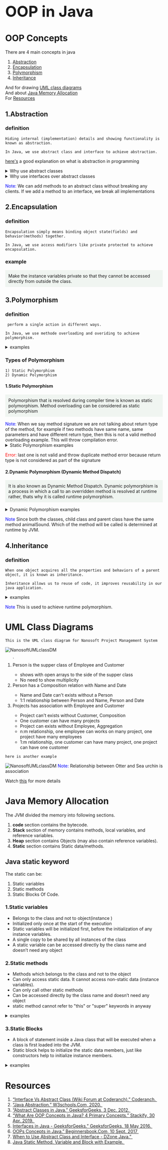 <h1 style="font-size:3rem;"> OOP in Java</h1>

<h1>OOP Concepts</h1>
<p>There are 4 main concepts in java
  <ol>
    <li><a href="#abstraction">Abstraction</li>
    <li><a href="#encapsulation">Encapsulation</li>
    <li><a href="#polymorphism">Polymorphism</li>
    <li><a href="#inheritance">Inheritance</a> </li>
    
  </ol>
  And for drawing <a href="#classDGM">UML class diagrams</a><br>
  And about <a href="#javaMem">Java Memory Allocation </a> <br>
  For <a href="#resources">Resources</a>
</p>

<div id="abstraction">

## 1.Abstraction

### definition

```
Hiding internal (implementation) details and showing functionality is known as abstraction.
```

```
In Java, we use abstract class and interface to achieve abstraction.
```
<a href="https://rebrand.ly/u8o2gcj">here's</a> a good explanation on what is abstraction in programming

<details>
  <summary markdown="span">Why use abstract classes</summary>

  <ul>
    <li>Have some abtract methodes you can implement later. <br> (if inheritance was used here you have to implement in the super class)</li>
    <li>You want to share your code with several relevant  classes</li>
    <li>You expect that classes that extend your abstract class have some communal methods or fields</li>
    <li>stop creating object from the classes</li>
  </ul>
</details>

<details>
  <summary markdown="span">Why use interfaces over abstract classes</summary>

   <ul>
    <li>You feel that some non-relevant classes would implement your interfaces.</li>
    <li>Specify the behavior not concerned about who implements its behavior</li>
    <li>You want to define the behavior of a particular data type. But who implements its behavior is not your concern</li>
    <li>abstract classes may contain non-final variables, whereas variables in interface are final, public and static.</li>
    <li>multiple iheritance</li>
   </ul>
</details>

<span style="color:blue">Note: </span>
We can add methods to an abstract class without breaking any clients. If we add a method to an interface, we break all implementations

</div>

<div id="encapsulation"></div>

## 2.Encapsulation

### definition

```
Encapsulation simply means binding object state(fields) and behavior(methods) together.
```

```
In Java, we use access modifiers like private protected to achieve encapsulation.
```

### example

<p style="background-color: #f0f5f1; padding:10px;">
Make the instance variables private so that they cannot be accessed directly from outside the class.
</p>

</div>
<div id="polymorphism">

## 3.Polymorphism

### definition

```
 perform a single action in different ways.
```

```
In Java, we use methode overloading and overiding to achieve polymorphism.
```

<details>
    <summary markdown="span">examples</summary>

```
Animal that has a method animalSound(), here we cannot give implementation to  this method as we do not know
which Animal class would extend Animal class. So, we make this method abstractlike this:
```

```JAVA
public abstract class Animal{
  ...
  public abstract void animalSound();
}
```

```
Now suppose we have two Animal classes Dog and Lion that extends Animal class. We can provide the implementation detail there.
```

```JAVA
public class Lion extends Animal{
...
    @Override
    public void animalSound(){
        System.out.println("Roar");
    }
}

public class Dog extends Animal{
...
    @Override
    public void animalSound(){
        System.out.println("Woof");
    }
}
```

```
As you can see that although we had the common action for all subclasses animalSound() but there were different ways to do the same action.
```

</details>

### Types of Polymorphism

```
1) Static Polymorphism
2) Dynamic Polymorphism
```

<h4>1.Static Polymorphism</h4>

<p style="background-color: #f0f5f1; padding:10px;">
Polymorphism that is resolved during compiler time is known as static polymorphism. Method overloading can be considered as static polymorphism
</p>
<span style="color:blue">Note: </span>
When we say method signature we are not talking about return type of the method, for example if two methods have same name, same parameters and have different return type, then this is not a valid method overloading example. This will throw compilation error.

<details>
  <summary markdown="span">Static Polymorphism examples</summary>

```JAVA
public static void method1(int a, int b){
    System.out.println(a+b);
}

//this is overloading
//signature (int)
public static void method1(int a){
    System.out.println(a);
}

public static int method1(int a){
    return 0;
}

```

</details>

<span style="color:red">Error: </span>
last one is not valid and throw duplicate method error because return type is not considered as part of the signature

<h4>2.Dynamic Polymorphism (Dynamic Method Dispatch)</h4>

<p style="background-color: #f0f5f1; padding:10px;">
It is also known as  Dynamic Method Dispatch. Dynamic polymorphism is a process in which a call to an overridden method is resolved at runtime rather, thats why it is called runtime polymorphism.
</p>
<details>
  <summary markdown="span"> Dynamic Polymorphism examples</summary>

```JAVA
class Animal{
   public void animalSound(){
	System.out.println("Default Sound");
   }
}

public class Dog extends Animal{
    public void animalSound(){
        System.out.println("Woof");
    }
    public static void main(String args[]){
        Animal obj = new Dog();
        obj.animalSound();
    }
}
```

</details>

<span style="color:blue">Note</span>
Since both the classes, child class and parent class have the same method animalSound. Which of the method will be called is determined at runtime by JVM.

</div>

<div id="inheritance">

## 4.Inheritance

### definition

```
When one object acquires all the properties and behaviors of a parent object, it is known as inheritance.
```

```
Inheritance allows us to reuse of code, it improves reusability in our java application.
```

<details>
  <summary markdown="span">examples</summary>

```JAVA
class Vehicle {
protected String brand = "Ford";
public void honk() {
  System.out.println("Tuut, tuut!");
}
}

class Car extends Vehicle {
private String modelName = "Mustang";
public static void main(String[] args) {
  Car myFastCar = new Car();
  myFastCar.honk();
  System.out.println(myFastCar.brand + " " + myFastCar.modelName);
}
}
```

</details>

<span style="color:blue">Note</span>
This is used to achieve runtime polymorphism.

</div>

<div id="classDGM">

# UML Class Diagrams

```
This is the UML class diagram for Nanosoft Project Management System
```

![NanosoftUMLclassDM](/oop-codes/NanosoftUMLclassDM.jpeg)

<ol>
`<li>Person is the supper class of Employee and Customer</li>
    <ul>
    <li>
    shows with open arrays to the side of the supper class</li>
    <li>No need to show multiplicity</li>
    </ul>
<li>Person has a Composition relation with Name and Date </li>
<ul>
    <li>Name and Date can't exists without a Person</li>
    <li>1:1 relationship between Person and Name, Person and Date 
</ul>
<li>Projects has association with Employee and Customer</li>
<ul>
<li>Project can't exists without Customer, Composition</li>
<li>One customer can have many projects</li>
<li>Project can exists without Employee, Aggregation</li>
<li>n:m relationship, one employee can works on many project, one project have many employees</li>
<li>1:m relationship, one customer can have many project, one project can have one customer</li>
</ul>

</ol>

```
here is another example
```

![NanosoftUMLclassDM](/oop-codes/Zoo.png)
<span style="color:blue">Note: </span>
Relationship between Otter and Sea urchin is association

Watch <a href="https://www.youtube.com/embed/UI6lqHOVHic">this</a> for more details
</div>

<div id="javaMem">
<h1>Java Memory Allocation </h1>

<p>The JVM divided the memory into following sections.
  <ol>
    <li> <b>code</b> section contains the bytecode.</li>
    <li><b>Stack</b> section of memory contains methods, local variables, and reference variables.</li>
    <li><b>Heap</b> section contains Objects (may also contain reference variables).</li>
    <li><b>Static</b> section contains Static data/methods.</li>
  </ol>
 </p>

 <h2>Java static keyword</h2>
 <p>

The static can be:

<ol>
  <li>Static variables</li>
  <li>Static methods</li>
  <li>Static Blocks Of Code. </li>
</ol>

 </p>

 <h3>1.Static variables</h3>
 <p>
 <ul>
  <li>Belongs to the class and not to object(instance )</li>
  <li>Initialized only once at the start of the execution</li>
  <li>Static variables will be initialized first, before the initialization of any instance variables. </li>
  <li>A single copy to be shared by all instances of the class</li>
  <li>A static variable can be accessed directly by the class name and doesn’t need any object</li>
 
 </ul>
 </p>
  <h3>2.Static methods</h3>
  <p>
  <ul>
  <li>Methods which belongs to the class and not to the object</li>
  <li>Can only access static data. It cannot access non-static data (instance variables). </li>
  <li>Can only call other static methods</li>
 
  <li>Can be accessed directly by the class name and doesn’t need any object</li>
  <li>static method cannot refer to "this" or "super" keywords in anyway</li>

   </ul>

   <details>
  <summary markdown="span"> examples</summary>

```JAVA
public class Demo{
  public static void main(String args[]){
    Student s1 = new Student();
    s1.showData();
    Student s2 = new Student();
    s2.showData();
    //------section 1.......
    //Student.b++;
    //s1.showData();
    //......................
  }
}

class Student {
  int a; //initialized to zero
  static int b; //initialized to zero only when class is loaded not for each object created.

  Student(){
    //Constructor incrementing static variable b
    b++;
  }

  public void showData(){
    System.out.println("Value of a = "+a);
    System.out.println("Value of b = "+b);
  }
  //------------section 2-----------
  //public static void increment(){
  //a++;
  //}
  //--------------------------------

}

```

  </p>
  <span>Expected output </span>
  
![staticMethod1](/oop-codes/staticmethode1.png)

  <p>This is how memory allocation happens in JVM</p>

![staticMem](/oop-codes/staticMem.png)

  <p><b>uncomment section 1: </b>check if is it possible to access a static variable from outside the class</p>
   <p><b>output: </b></p>

![staticMem](/oop-codes/staticsection1output.png)

  <p><b>uncomment section 2: </b>it is not possible to access instance variable "a" from java static class method "increment".</p>
   <p><b>output: </b></p>

![staticSection2out](/oop-codes/staticoutputerror.png)

 </details>

  <h3>3.Static Blocks</h3>
  <p>
  <ul>
  <li>A block of statement inside a Java class that will be executed when a class is first loaded into the JVM. </li>
  <li>Static block helps to initialize the static data members, just like constructors help to initialize instance members. </li>
   </ul>

   <details>
  <summary markdown="span"> examples</summary>

```JAVA
public class Demo {
  static int a;
  static int b;
  static {
    a = 10;
    b = 20;
  }
  public static void main(String args[]) {

  System.out.println("Value of a = " + a);
  System.out.println("Value of b = " + b);

  }
}


```

  </p>
  <span>Will get following output</span>

![staticBlock](/oop-codes/staticblockoutput.png)

 </details>

</dv>

<div id="resources">
<h1>Resources </h1>
  <ol>
    <li><a href="https://coderanch.com/wiki/660119/Interface-Abstract-Class">“Interface Vs Abstract Class (Wiki Forum at Coderanch).” Coderanch.
‌</a></li>

  <li><a href="https://www.w3schools.com/java/java_abstract.asp">“Java Abstraction.” W3schools.Com, 2020.
‌</a>
</li>
<li>
  <a href="https://www.geeksforgeeks.org/abstract-classes-in-java/">“Abstract Classes in Java.” GeeksforGeeks, 3 Dec. 2012.
  ‌</a>
</li>
<li>
  <a href="https://stackify.com/oops-concepts-in-java/">“What Are OOP Concepts in Java? 4 Primary Concepts.” Stackify, 30 Apr. 2019.
  ‌</a>
</li>
<li>
  <a href="https://www.geeksforgeeks.org/interfaces-in-java/">Interfaces in Java - GeeksforGeeks.” GeeksforGeeks, 18 May 2016.
  ‌</a>
</li>
<li>
  <a href="https://beginnersbook.com/2013/04/oops-concepts/">OOPs Concepts in Java.” Beginnersbook.Com, 10 Sept. 2017
  ‌</a>
</li>
<li>
  <a href="https://dzone.com/articles/when-to-use-abstract-class-and-intreface">When to Use Abstract Class and Interface - DZone Java.”
  ‌</a>
</li>
<li>
  <a href="https://www.guru99.com/java-static-variable-methods.html">Java Static Method, Variable and Block with Example.
  ‌</a>
</li>

  </ol>

</div>
